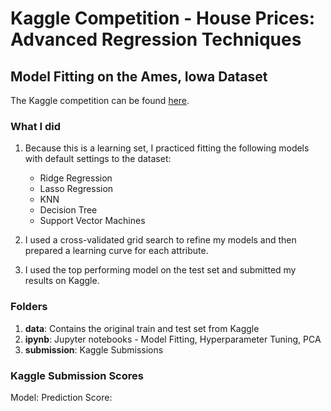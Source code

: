 # Kaggle Competition - House Prices: Advanced Regression Techniques
## Model Fitting on the Ames, Iowa Dataset

The Kaggle competition can be found [here](https://www.kaggle.com/c/house-prices-advanced-regression-techniques/data).

### What I did

1. Because this is a learning set, I practiced fitting the following models with default settings to the dataset:
   - Ridge Regression 
   - Lasso Regression
   - KNN
   - Decision Tree
   - Support Vector Machines

2. I used a cross-validated grid search to refine my models and then prepared a learning curve for each attribute.

3. I used the top performing model on the test set and submitted my results on Kaggle.

### Folders

1. **data**: Contains the original train and test set from Kaggle
2. **ipynb**: Jupyter notebooks - Model Fitting, Hyperparameter Tuning, PCA
3. **submission**: Kaggle Submissions

### Kaggle Submission Scores

Model: 
Prediction Score: 
